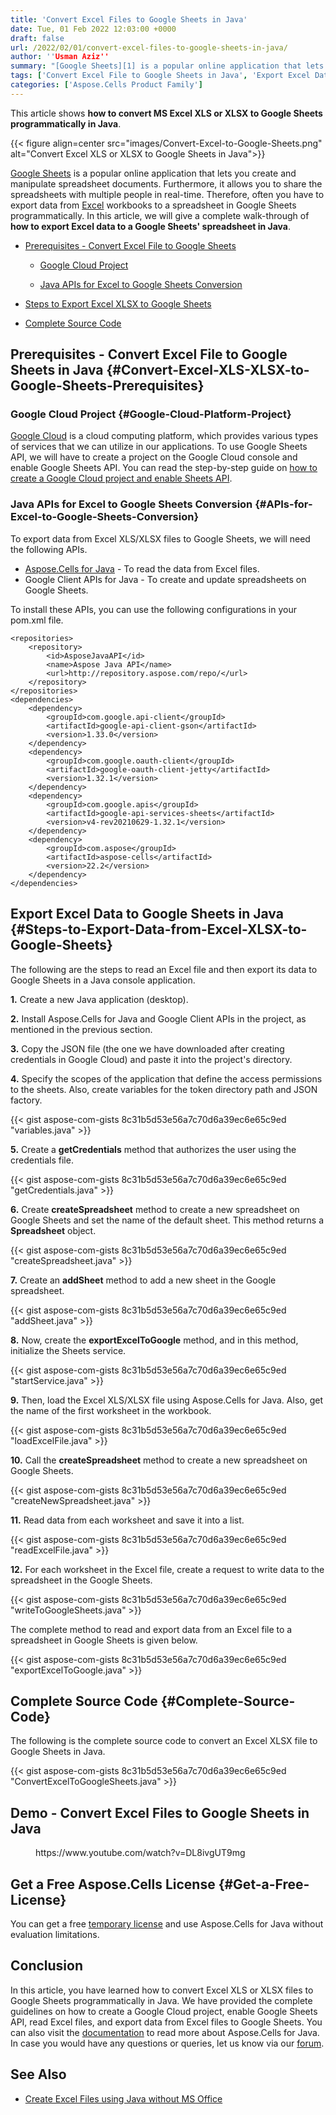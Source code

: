 ```yaml
---
title: 'Convert Excel Files to Google Sheets in Java'
date: Tue, 01 Feb 2022 12:03:00 +0000
draft: false
url: /2022/02/01/convert-excel-files-to-google-sheets-in-java/
author: ''Usman Aziz''
summary: "[Google Sheets][1] is a popular online application that lets you create and manipulate spreadsheet documents. Furthermore, it allows you to share the spreadsheets with multiple people in real-time. Therefore, often you have to export data from [Excel][2] workbooks to a spreadsheet in Google Sheets programmatically. In this article, we will give a complete walk-through of **how to export Excel data to a Google Sheets' spreadsheet in Java**."
tags: ['Convert Excel File to Google Sheets in Java', 'Export Excel Data to Google Sheets in java', 'How to Use Google Sheets API in Java', 'Java APIs for Excel to Google Sheets Conversion']
categories: ['Aspose.Cells Product Family']
---
```


This article shows **how to convert MS Excel XLS or XLSX to Google Sheets programmatically in Java**.



{{< figure align=center src="images/Convert-Excel-to-Google-Sheets.png" alt="Convert Excel XLS or XLSX to Google Sheets in Java">}}


[Google Sheets][3] is a popular online application that lets you create and manipulate spreadsheet documents. Furthermore, it allows you to share the spreadsheets with multiple people in real-time. Therefore, often you have to export data from [Excel][4] workbooks to a spreadsheet in Google Sheets programmatically. In this article, we will give a complete walk-through of **how to export Excel data to a Google Sheets' spreadsheet in Java**.

*   [Prerequisites - Convert Excel File to Google Sheets][5]
    
    *   [Google Cloud Project][6]
    
    *   [Java APIs for Excel to Google Sheets Conversion][7]
*   [Steps to Export Excel XLSX to Google Sheets][8]
*   [Complete Source Code][9]

## Prerequisites - Convert Excel File to Google Sheets in Java {#Convert-Excel-XLS-XLSX-to-Google-Sheets-Prerequisites}

### Google Cloud Project {#Google-Cloud-Platform-Project}

[Google Cloud][10] is a cloud computing platform, which provides various types of services that we can utilize in our applications. To use Google Sheets API, we will have to create a project on the Google Cloud console and enable Google Sheets API. You can read the step-by-step guide on [how to create a Google Cloud project and enable Sheets API][11].

### Java APIs for Excel to Google Sheets Conversion {#APIs-for-Excel-to-Google-Sheets-Conversion}

To export data from Excel XLS/XLSX files to Google Sheets, we will need the following APIs.

*   [Aspose.Cells for Java][12] - To read the data from Excel files.
*   Google Client APIs for Java - To create and update spreadsheets on Google Sheets.

To install these APIs, you can use the following configurations in your pom.xml file.

```
<repositories>
	<repository>
		<id>AsposeJavaAPI</id>
		<name>Aspose Java API</name>
		<url>http://repository.aspose.com/repo/</url>
	</repository>
</repositories>
<dependencies>
	<dependency>
		<groupId>com.google.api-client</groupId>
		<artifactId>google-api-client-gson</artifactId>
		<version>1.33.0</version>
	</dependency>
	<dependency>
		<groupId>com.google.oauth-client</groupId>
		<artifactId>google-oauth-client-jetty</artifactId>
		<version>1.32.1</version>
	</dependency>
	<dependency>
		<groupId>com.google.apis</groupId>
		<artifactId>google-api-services-sheets</artifactId>
		<version>v4-rev20210629-1.32.1</version>
	</dependency>
	<dependency>
		<groupId>com.aspose</groupId>
		<artifactId>aspose-cells</artifactId>
		<version>22.2</version>
	</dependency>
</dependencies>
```

## Export Excel Data to Google Sheets in Java {#Steps-to-Export-Data-from-Excel-XLSX-to-Google-Sheets}

The following are the steps to read an Excel file and then export its data to Google Sheets in a Java console application.

**1\.** Create a new Java application (desktop).

**2\.** Install Aspose.Cells for Java and Google Client APIs in the project, as mentioned in the previous section.

**3\.** Copy the JSON file (the one we have downloaded after creating credentials in Google Cloud) and paste it into the project's directory.

**4.** Specify the scopes of the application that define the access permissions to the sheets. Also, create variables for the token directory path and JSON factory.

{{< gist aspose-com-gists 8c31b5d53e56a7c70d6a39ec6e65c9ed "variables.java" >}}

**5.** Create a **getCredentials** method that authorizes the user using the credentials file.

{{< gist aspose-com-gists 8c31b5d53e56a7c70d6a39ec6e65c9ed "getCredentials.java" >}}

**6\.** Create **createSpreadsheet** method to create a new spreadsheet on Google Sheets and set the name of the default sheet. This method returns a **Spreadsheet** object.

{{< gist aspose-com-gists 8c31b5d53e56a7c70d6a39ec6e65c9ed "createSpreadsheet.java" >}}

**7.** Create an **addSheet** method to add a new sheet in the Google spreadsheet.

{{< gist aspose-com-gists 8c31b5d53e56a7c70d6a39ec6e65c9ed "addSheet.java" >}}

**8\.** Now, create the **exportExcelToGoogle** method, and in this method, initialize the Sheets service.

{{< gist aspose-com-gists 8c31b5d53e56a7c70d6a39ec6e65c9ed "startService.java" >}}

**9.** Then, load the Excel XLS/XLSX file using Aspose.Cells for Java. Also, get the name of the first worksheet in the workbook.

{{< gist aspose-com-gists 8c31b5d53e56a7c70d6a39ec6e65c9ed "loadExcelFile.java" >}}

**10.** Call the **createSpreadsheet** method to create a new spreadsheet on Google Sheets.

{{< gist aspose-com-gists 8c31b5d53e56a7c70d6a39ec6e65c9ed "createNewSpreadsheet.java" >}}

**11\.** Read data from each worksheet and save it into a list.

{{< gist aspose-com-gists 8c31b5d53e56a7c70d6a39ec6e65c9ed "readExcelFile.java" >}}

**12\.** For each worksheet in the Excel file, create a request to write data to the spreadsheet in the Google Sheets.

{{< gist aspose-com-gists 8c31b5d53e56a7c70d6a39ec6e65c9ed "writeToGoogleSheets.java" >}}

The complete method to read and export data from an Excel file to a spreadsheet in Google Sheets is given below.

{{< gist aspose-com-gists 8c31b5d53e56a7c70d6a39ec6e65c9ed "exportExcelToGoogle.java" >}}

## Complete Source Code {#Complete-Source-Code}

The following is the complete source code to convert an Excel XLSX file to Google Sheets in Java.

{{< gist aspose-com-gists 8c31b5d53e56a7c70d6a39ec6e65c9ed "ConvertExcelToGoogleSheets.java" >}}

## Demo - Convert Excel Files to Google Sheets in Java

<figure class="wp-block-embed is-type-video is-provider-youtube wp-block-embed-youtube wp-embed-aspect-16-9 wp-has-aspect-ratio"><div class="wp-block-embed__wrapper">https://www.youtube.com/watch?v=DL8ivgUT9mg</div></figure>

## Get a Free Aspose.Cells License {#Get-a-Free-License}

You can get a free [temporary license][13] and use Aspose.Cells for Java without evaluation limitations.

## Conclusion

In this article, you have learned how to convert Excel XLS or XLSX files to Google Sheets programmatically in Java. We have provided the complete guidelines on how to create a Google Cloud project, enable Google Sheets API, read Excel files, and export data from Excel files to Google Sheets. You can also visit the [documentation][14] to read more about Aspose.Cells for Java. In case you would have any questions or queries, let us know via our [forum][15].

## See Also

*   [Create Excel Files using Java without MS Office][16]




[1]: https://en.wikipedia.org/wiki/Google_Sheets
[2]: https://en.wikipedia.org/wiki/Microsoft_Excel
[3]: https://en.wikipedia.org/wiki/Google_Sheets
[4]: https://en.wikipedia.org/wiki/Microsoft_Excel
[5]: #Convert-Excel-XLS-XLSX-to-Google-Sheets-Prerequisites
[6]: #Google-Cloud-Platform-Project
[7]: #APIs-for-Excel-to-Google-Sheets-Conversion
[8]: #Steps-to-Export-Data-from-Excel-XLSX-to-Google-Sheets
[9]: #Complete-Source-Code
[10]: https://en.wikipedia.org/wiki/Google_Cloud_Platform
[11]: https://blog.aspose.com/2022/03/10/convert-excel-to-google-sheets-in-csharp/#Google-Cloud-Platform-Project
[12]: https://products.aspose.com/cells/java/
[13]: https://purchase.aspose.com/temporary-license
[14]: https://docs.aspose.com/cells/java/
[15]: https://forum.aspose.com/
[16]: https://blog.aspose.com/2020/10/13/create-excel-xlsx-xls-using-java-without-ms-office/




